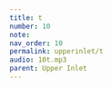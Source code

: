 ```yaml
---
title: t
number: 10
note: 
nav_order: 10
permalink: upperinlet/t
audio: 10t.mp3
parent: Upper Inlet
---
```

